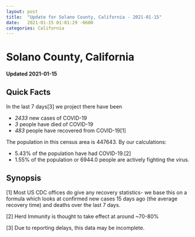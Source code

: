 ```yaml
---
layout: post
title:  "Update for Solano County, California - 2021-01-15"
date:   2021-01-15 01:01:29 -0600
categories: California
---
```


# Solano County, California
#### Updated 2021-01-15

## Quick Facts

In the last 7 days[3] we project there have been
- *2433* new cases of COVID-19
- *3* people have died of COVID-19
- *483* people have recovered from COVID-19[1]

The population in this census area is 447643. By our calculations:
- 5.43% of the population have had COVID-19.[2]
- 1.55% of the population or 6944.0 people are actively fighting the virus.

## Synopsis




[1] Most US CDC offices do give any recovery statistics- we base this on a formula which looks at confirmed new cases
15 days ago (the average recovery time) and deaths over the last 7 days.

[2] Herd Immunity is thought to take effect at around ~70-80%

[3] Due to reporting delays, this data may be incomplete.
 
    